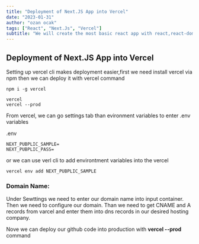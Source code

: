 ```yaml
---
title: "Deployment of Next.JS App into Vercel"
date: "2023-01-31"
author: "ozan ocak"
tags: ["React", "Next.Js", "Vercel"]
subtitle: "We will create the most basic react app with react,react-dom and babel libraries..."
---
```


## Deployment of Next.JS App into Vercel

Setting up vercel cli makes deployment easier,first we need install vercel via npm then
we can deploy it with vercel command

```console
npm i -g vercel

vercel
vercel --prod

```

From vercel, we can go settings tab than evironment variables to enter .env variables

.env

```console
NEXT_PUBPLIC_SAMPLE=
NEXT_PUBPLIC_PASS=
```

or we can use verl cli to add environtment variables into the vercel

```console
vercel env add NEXT_PUBPLIC_SAMPLE
```

### Domain Name:

Under Sewttings we need to enter our domain name into input container. Then we need to configure our
domain. Than we need to get CNAME and A records from varcel and enter them into dns records in our desired hosting company.

Nove we can deploy our github code into production with **vercel --prod** command
